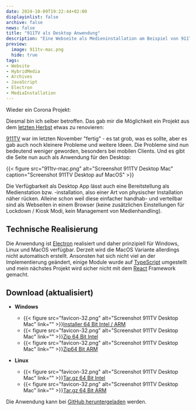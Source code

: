 ```yaml
---
date: 2024-10-09T19:22:44+02:00
displayinlist: false
archive: false
news: false
title: "911TV als Desktop Anwendung"
description: "Eine Webseite als Medieninstallation am Beispiel von 911TV"
preview:
  image: 911tv-mac.png
  hide: true
tags:
- Website
- HybridMedia
- Archives
- JavaScript
- Electron
- MediaInstallation
---
```


Wieder ein Corona Projekt:

<!--more-->

Diesmal bin ich selber betroffen. Das gab mir die Möglichkeit ein Projekt aus dem [letzten Herbst](https://christianmahnke.de/post/911tv/) etwas zu renovieren:

[911TV](https://911tv.projektemacher.org/) war im letzten November "fertig" - es tat grob, was es sollte, aber es gab auch noch kleinere Probleme und weitere Ideen. Die Probleme sind nun bedeutend weniger geworden, besonders bei mobilen Clients. Und es gibt die Seite nun auch als Anwendung für den Desktop:

{{< figure src="911tv-mac.png" alt="Screenshot 911TV Desktop Mac" caption="Screenshot 911TV Desktop auf MacOS" >}}

Die Verfügbarkeit als Desktop App lässt auch eine Bereitstellung als Medienstation bzw. -installation, also einer Art von physischer Installation näher rücken. Alleine schon weil diese einfacher handhab- und verteilbar sind als Webseiten in einem Browser (keine zusätzlichen Einstellungen für Lockdown / Kiosk Modi, kein Management von Medienhandling).


## Technische Realisierung

Die Anwendung ist [Electron](https://www.electronjs.org/) realisiert und daher prinzipiell für Windows, Linux und MacOS verfügbar. Derzeit wird die MacOS Variante allerdings nicht automatisch erstellt.
Ansonsten hat sich nicht viel an der Implementierung geändert, einige Module wurde auf [TypeScript](https://www.typescriptlang.org/) umgestellt und mein nächstes Projekt wird sicher nicht mit dem [React](https://react.dev/) Framework gemacht.

## Download (aktualisiert)

* **Windows**
  * {{< figure src="favicon-32.png" alt="Screenshot 911TV Desktop Mac" link="" >}}[Installer 64 Bit Intel / ARM]()
  * {{< figure src="favicon-32.png" alt="Screenshot 911TV Desktop Mac" link="" >}}[Zip 64 Bit Intel]()
  * {{< figure src="favicon-32.png" alt="Screenshot 911TV Desktop Mac" link="" >}}[Zip64 Bit ARM]()

* **Linux**
  * {{< figure src="favicon-32.png" alt="Screenshot 911TV Desktop Mac" link="" >}}[Tar.gz 64 Bit Intel]()
  * {{< figure src="favicon-32.png" alt="Screenshot 911TV Desktop Mac" link="" >}}[Tar.gz 64 Bit ARM]()

Die Anwendung kann bei [GitHub heruntergeladen](https://github.com/cmahnke/911tv/releases) werden.
